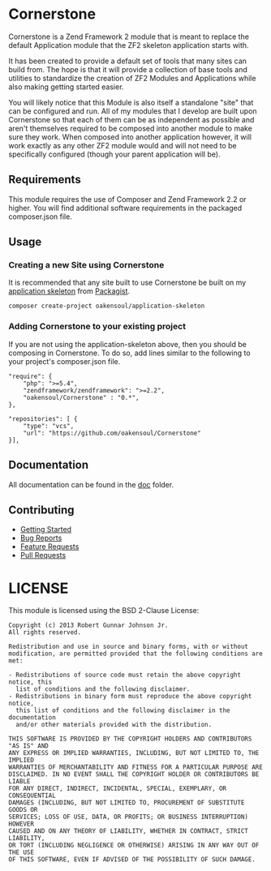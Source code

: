 # Cornerstone
Cornerstone is a Zend Framework 2 module that is meant to replace the
default Application module that the ZF2 skeleton application starts with.

It has been created to provide a default set of tools that many sites
can build from. The hope is that it will provide a collection of base
tools and utilities to standardize the creation of ZF2 Modules and
Applications while also making getting started easier.

You will likely notice that this Module is also itself a standalone
"site" that can be configured and run. All of my modules that I develop
are built upon Cornerstone so that each of them can be as independent
as possible and aren't themselves required to be composed into another
module to make sure they work. When composed into another application
however, it will work exactly as any other ZF2 module would and will
not need to be specifically configured (though your parent application
will be).

## Requirements
This module requires the use of Composer and Zend Framework 2.2 or
higher. You will find additional software requirements in the
packaged composer.json file.

## Usage

### Creating a new Site using Cornerstone
It is recommended that any site built to use Cornerstone be built on
my [application skeleton](https://github.com/oakensoul/application-skeleton)
from [Packagist](https://packagist.org/packages/oakensoul/application-skeleton).

```
composer create-project oakensoul/application-skeleton
```

### Adding Cornerstone to your existing project
If you are not using the application-skeleton above, then you should be
composing in Cornerstone. To do so, add lines similar to the following
to your project's composer.json file.

```
"require": {
    "php": ">=5.4",
    "zendframework/zendframework": ">=2.2",
    "oakensoul/Cornerstone" : "0.*",
},
    
"repositories": [ {
    "type": "vcs",
    "url": "https://github.com/oakensoul/Cornerstone"
}],

```
## Documentation
All documentation can be found in the [doc](doc) folder.
 
## Contributing
* [Getting Started](doc/CONTRIBUTING.md)
* [Bug Reports](doc/CONTRIBUTING.md#bug-reports)
* [Feature Requests](doc/CONTRIBUTING.md#feature-requests)
* [Pull Requests](doc/CONTRIBUTING.md#pull-requests)

# LICENSE
This module is licensed using the BSD 2-Clause License:

```
Copyright (c) 2013 Robert Gunnar Johnson Jr.
All rights reserved.

Redistribution and use in source and binary forms, with or without
modification, are permitted provided that the following conditions are met:

- Redistributions of source code must retain the above copyright notice, this
  list of conditions and the following disclaimer.
- Redistributions in binary form must reproduce the above copyright notice,
  this list of conditions and the following disclaimer in the documentation
  and/or other materials provided with the distribution.

THIS SOFTWARE IS PROVIDED BY THE COPYRIGHT HOLDERS AND CONTRIBUTORS "AS IS" AND
ANY EXPRESS OR IMPLIED WARRANTIES, INCLUDING, BUT NOT LIMITED TO, THE IMPLIED
WARRANTIES OF MERCHANTABILITY AND FITNESS FOR A PARTICULAR PURPOSE ARE
DISCLAIMED. IN NO EVENT SHALL THE COPYRIGHT HOLDER OR CONTRIBUTORS BE LIABLE
FOR ANY DIRECT, INDIRECT, INCIDENTAL, SPECIAL, EXEMPLARY, OR CONSEQUENTIAL
DAMAGES (INCLUDING, BUT NOT LIMITED TO, PROCUREMENT OF SUBSTITUTE GOODS OR
SERVICES; LOSS OF USE, DATA, OR PROFITS; OR BUSINESS INTERRUPTION) HOWEVER
CAUSED AND ON ANY THEORY OF LIABILITY, WHETHER IN CONTRACT, STRICT LIABILITY,
OR TORT (INCLUDING NEGLIGENCE OR OTHERWISE) ARISING IN ANY WAY OUT OF THE USE
OF THIS SOFTWARE, EVEN IF ADVISED OF THE POSSIBILITY OF SUCH DAMAGE.
```